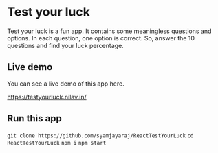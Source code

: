 # Test your luck

Test your luck is a fun app.
It contains some meaningless questions and options. In each question, one option is correct.
So, answer the 10 questions and find your luck percentage.

## Live demo

You can see a live demo of this app here.

https://testyourluck.nilav.in/

## Run this app

`git clone https://github.com/syamjayaraj/ReactTestYourLuck`
`cd ReactTestYourLuck`
`npm i`
`npm start`

